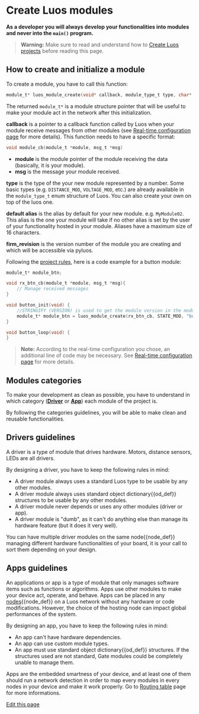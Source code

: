 
# Create Luos modules
**As a developer you will always develop your functionalities into modules and never into the `main()` program.**

> **Warning:** Make sure to read and understand how to [Create Luos projects](/pages/low/modules/create-project.md) before reading this page.

## How to create and initialize a module

To create a module, you have to call this function:
```c
module_t* luos_module_create(void* callback, module_type_t type, char* default_alias, char* firm_revision);
```

The returned `module_t*` is a module structure pointer that will be useful to make your module act in the network after this initialization.

 **callback** is a pointer to a callback function called by Luos when your module receive messages from other modules (see [Real-time configuration page](/pages/low/modules/rt-config.md) for more details).
 This function needs to have a specific format:

 ```c
 void module_cb(module_t *module, msg_t *msg)
 ```

 - **module** is the module pointer of the module receiving the data (basically, it is your module).
 - **msg** is the message your module received.

 **type** is the type of the your new module represented by a number. Some basic types (e.g. `DISTANCE_MOD`, `VOLTAGE_MOD`, etc.) are already available in the `module_type_t` enum structure of Luos. You can also create your own on top of the luos one.

 **default alias** is the alias by default for your new module. e.g. `MyModule02`. This alias is the one your module will take if no other alias is set by the user of your functionality hosted in your module. Aliases have a maximum size of 16 characters.

**firm_revision** is the version number of the module you are creating and which will be accessible via pyluos.

Following the [project rules](/pages/low/modules/create-project.html#basic-modules-functions), here is a code example for a button module:

```c
module_t* module_btn;

void rx_btn_cb(module_t *module, msg_t *msg){
    // Manage received messages
}

void button_init(void) {
	//STRINGIFY (VERSION) is used to get the module version in the module's library.json file
    module_t* module_btn = luos_module_create(rx_btn_cb, STATE_MOD, "button_mod", STRINGIFY(VERSION));
}

void button_loop(void) {
}
```

> **Note:** According to the real-time configuration you chose, an additional line of code may be necessary. See [Real-time configuration page](/pages/low/modules/rt-config.md) for more details.

## Modules categories
To make your development as clean as possible, you have to understand in which category ([**Driver**](#drivers-guidelines) or [**App**](#apps-guidelines)) each module of the project is.

By following the categories guidelines, you will be able to make clean and reusable functionalities.

## Drivers guidelines
A driver is a type of module that drives hardware. Motors, distance sensors, LEDs are all drivers.

By designing a driver, you have to keep the following rules in mind:

 - A driver module always uses a standard Luos type to be usable by any other modules.
 - A driver module always uses standard <span class="cust_tooltip">object dictionary<span class="cust_tooltiptext">{{od_def}}</span></span> structures to be usable by any other modules.
 - A driver module never depends or uses any other modules (driver or app).
 - A driver module is "dumb", as it can't do anything else than manage its hardware feature (but it does it very well).

 You can have multiple driver modules on the same <span class="cust_tooltip">node<span class="cust_tooltiptext">{{node_def}}</span></span> managing different hardware functionalities of your board, it is your call to sort them depending on your design.

## Apps guidelines
An applications or app is a type of module that only manages software items such as functions or algorithms. Apps use other modules to make your device act, operate, and behave.
Apps can be placed in any <span class="cust_tooltip">[nodes](#node)<span class="cust_tooltiptext">{{node_def}}</span></span> on a Luos network without any hardware or code modifications. However, the choice of the hosting node can impact global performances of the system.

By designing an app, you have to keep the following rules in mind:

 - An app can't have hardware dependencies.
 - An app can use custom module types.
 - An app must use standard <span class="cust_tooltip">object dictionary<span class="cust_tooltiptext">{{od_def}}</span></span> structures. If the structures used are not standard, Gate modules could be completely unable to manage them.

Apps are the embedded smartness of your device, and at least one of them should run a network detection in order to map every modules in every nodes in your device and make it work properly. Go to [Routing table](/pages/low/modules/routing-table.md) page for more informations.

<div class="cust_edit_page"><a href="https://{{gh_path}}/pages/low/modules/create-modules.md">Edit this page</a></div>
